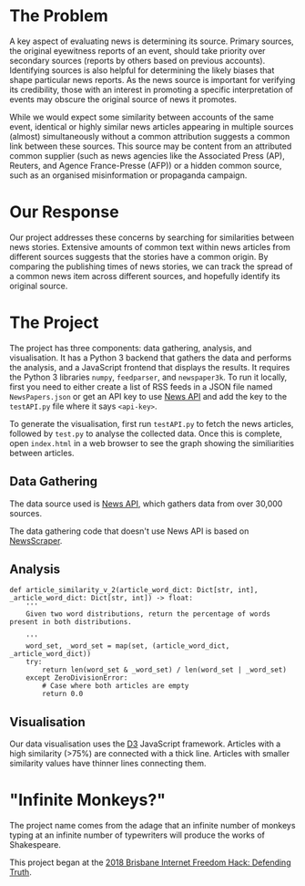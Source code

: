 # The Problem

A key aspect of evaluating news is determining its source. Primary sources, the original eyewitness reports of an event, should take priority over secondary sources (reports by others based on previous accounts). Identifying sources is also helpful for determining the likely biases that shape particular news reports. As the news source is important for verifying its credibility, those with an interest in promoting a specific interpretation of events may obscure the original source of news it promotes.

While we would expect some similarity between accounts of the same event, identical or highly similar news articles appearing in multiple sources (almost) simultaneously without a common attribution suggests a common link between these sources. This source may be content from an attributed common supplier (such as news agencies like the Associated Press (AP), Reuters, and Agence France-Presse (AFP)) or a hidden common source, such as an organised misinformation or propaganda campaign.

# Our Response

Our project addresses these concerns by searching for similarities between news stories. Extensive amounts of common text within news articles from different sources suggests that the stories have a common origin. By comparing the publishing times of news stories, we can track the spread of a common news item across different sources, and hopefully identify its original source.

# The Project

The project has three components: data gathering, analysis, and visualisation. It has a Python 3 backend that gathers the data and performs the analysis, and a JavaScript frontend that displays the results. It requires the Python 3 libraries `numpy`, `feedparser`, and `newspaper3k`. To run it locally, first you need to either create a list of RSS feeds in a JSON file named `NewsPapers.json` or get an API key to use [News API](https://newsapi.org/) and add the key to the `testAPI.py` file where it says `<api-key>`.


To generate the visualisation, first run `testAPI.py` to fetch the news articles, followed by `test.py` to analyse the collected data. Once this is complete, open `index.html` in a web browser to see the graph showing the similiarities between articles.

## Data Gathering

The data source used is [News API](https://newsapi.org/), which gathers data from over 30,000 sources.

The data gathering code that doesn't use News API is based on [NewsScraper](https://github.com/holwech/NewsScraper).

## Analysis

    def article_similarity_v_2(article_word_dict: Dict[str, int], _article_word_dict: Dict[str, int]) -> float:
        '''
        Given two word distributions, return the percentage of words present in both distributions.
    
        '''
        word_set, _word_set = map(set, (article_word_dict, _article_word_dict))
        try:
            return len(word_set & _word_set) / len(word_set | _word_set)
        except ZeroDivisionError:
            # Case where both articles are empty
            return 0.0

## Visualisation

Our data visualisation uses the [D3](www.d3js.org) JavaScript framework. Articles with a high similarity (>75%) are connected with a thick line. Articles with smaller similarity values have thinner lines connecting them.

# "Infinite Monkeys?"

The project name comes from the adage that an infinite number of monkeys typing at an infinite number of typewriters will produce the works of Shakespeare. 

This project began at the [2018 Brisbane Internet Freedom Hack: Defending Truth](https://internetfreedomhack.org/brisbane).
